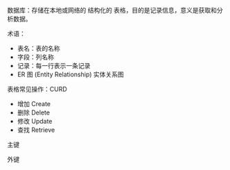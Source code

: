 数据库：存储在本地或网络的 结构化的 表格，目的是记录信息，意义是获取和分析数据。

术语：

- 表名：表的名称
- 字段：列名称
- 记录：每一行表示一条记录
- ER 图 (Entity Relationship) 实体关系图

表格常见操作：CURD

- 增加 Create
- 删除 Delete
- 修改 Update
- 查找 Retrieve

主键

外键

